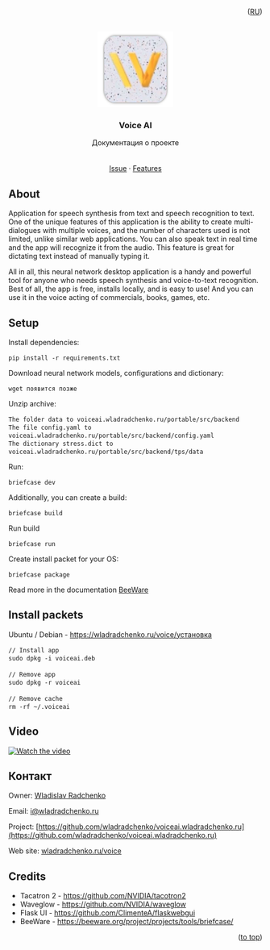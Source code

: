 <p align="right">(<a href="README_en.md">RU</a>)</p>
<div id="top"></div>

<br />
<div align="center">
  <a href="https://github.com/wladradchenko/voiceai.wladradchenko.ru">
    <img src="icons/logo.png" alt="Logo" width="150" height="150">
  </a>

  <h3 align="center">Voice AI</h3>

  <p align="center">
    Документация о проекте
    <br/>
    <br/>
    <br/>
    <a href="https://github.com/wladradchenko/voiceai.wladradchenko.ru/issues">Issue</a>
    ·
    <a href="https://github.com/wladradchenko/voiceai.wladradchenko.ru/issues">Features</a>
  </p>
</div>


<!-- ABOUT THE PROJECT -->
## About

Application for speech synthesis from text and speech recognition to text. One of the unique features of this application is the ability to create multi-dialogues with multiple voices, and the number of characters used is not limited, unlike similar web applications. You can also speak text in real time and the app will recognize it from the audio. This feature is great for dictating text instead of manually typing it.

All in all, this neural network desktop application is a handy and powerful tool for anyone who needs speech synthesis and voice-to-text recognition. Best of all, the app is free, installs locally, and is easy to use! And you can use it in the voice acting of commercials, books, games, etc.

<!-- FEATURES -->
## Setup

Install dependencies:

```
pip install -r requirements.txt
```

Download neural network models, configurations and dictionary:
```
wget появится позже
```

Unzip archive:
```
The folder data to voiceai.wladradchenko.ru/portable/src/backend
The file config.yaml to voiceai.wladradchenko.ru/portable/src/backend/config.yaml
The dictionary stress.dict to voiceai.wladradchenko.ru/portable/src/backend/tps/data
```


Run:
```
briefcase dev
```

Additionally, you can create a build:
```
briefcase build
```

Run build
```
briefcase run
```

Create install packet for your OS:
```
briefcase package
```

Read more in the documentation [BeeWare](https://beeware.org/project/projects/tools/briefcase)

<!-- DOWNLOAD -->
## Install packets
Ubuntu / Debian - https://wladradchenko.ru/voice/установка

```
// Install app
sudo dpkg -i voiceai.deb

// Remove app
sudo dpkg -r voiceai

// Remove cache
rm -rf ~/.voiceai
```


<!-- VIDEO -->
## Video

[![Watch the video](https://img.youtube.com/vi/aekVTaJHzqY/maxresdefault.jpg)](https://youtu.be/aekVTaJHzqY)

<!-- CONTACT -->
## Контакт

Owner: [Wladislav Radchenko](https://github.com/wladradchenko/)

Email: [i@wladradchenko.ru](i@wladradchenko.ru)

Project: [https://github.com/wladradchenko/voiceai.wladradchenko.ru](https://github.com/wladradchenko/voiceai.wladradchenko.ru)

Web site: [wladradchenko.ru/voice](https://wladradchenko.ru/voice)

<!-- CREDITS -->
## Credits

* Tacatron 2 - https://github.com/NVIDIA/tacotron2
* Waveglow - https://github.com/NVIDIA/waveglow
* Flask UI - https://github.com/ClimenteA/flaskwebgui
* BeeWare - https://beeware.org/project/projects/tools/briefcase/

<p align="right">(<a href="#top">to top</a>)</p>
